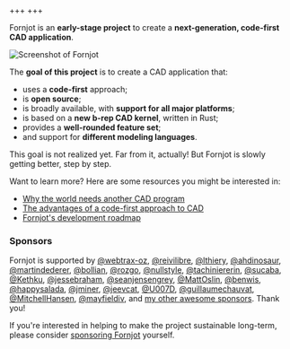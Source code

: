 +++
+++

Fornjot is an **early-stage project** to create a **next-generation, code-first CAD application**.

![Screenshot of Fornjot](screenshot.png)

The **goal of this project** is to create a CAD application that:

- uses a **code-first** approach;
- is **open source**;
- is broadly available, with **support for all major platforms**;
- is based on a **new b-rep CAD kernel**, written in Rust;
- provides a **well-rounded feature set**;
- and support for **different modeling languages**.

This goal is not realized yet. Far from it, actually! But Fornjot is slowly getting better, step by step.

Want to learn more? Here are some resources you might be interested in:

- [Why the world needs another CAD program](/blog/the-world-needs-another-cad-program/)
- [The advantages of a code-first approach to CAD](/blog/code-cad-advantages/)
- [Fornjot's development roadmap](/roadmap/)


### Sponsors

Fornjot is supported by [@webtrax-oz](https://github.com/webtrax-oz), [@reivilibre](https://github.com/reivilibre), [@lthiery](https://github.com/lthiery), [@ahdinosaur](https://github.com/ahdinosaur), [@martindederer](https://github.com/martindederer), [@bollian](https://github.com/bollian), [@rozgo](https://github.com/rozgo), [@nullstyle](https://github.com/nullstyle), [@tachiniererin](https://github.com/tachiniererin), [@sucaba](https://github.com/sucaba), [@Kethku](https://github.com/Kethku), [@jessebraham](https://github.com/jessebraham), [@seanjensengrey](https://github.com/seanjensengrey), [@MattOslin](https://github.com/MattOslin), [@benwis](https://github.com/benwis), [@happysalada](https://github.com/happysalada), [@jminer](https://github.com/jminer), [@jeevcat](https://github.com/jeevcat), [@U007D](https://github.com/U007D), [@guillaumechauvat](https://github.com/guillaumechauvat), [@MitchellHansen](https://github.com/MitchellHansen), [@mayfieldiv](https://github.com/mayfieldiv), and [my other awesome sponsors](https://github.com/sponsors/hannobraun). Thank you!

If you're interested in helping to make the project sustainable long-term, please consider [sponsoring Fornjot](https://github.com/sponsors/hannobraun) yourself.
